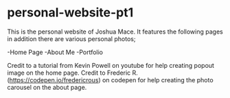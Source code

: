 # personal-website-pt1
This is the personal website of Joshua Mace. It features the following
pages in addition there are various personal photos;

-Home Page
-About Me
-Portfolio

Credit to a tutorial from Kevin Powell on youtube for help creating popout image on the
home page.
Credit to Frederic R. (https://codepen.io/fredericrous) on codepen for help creating the photo carousel on the about page.